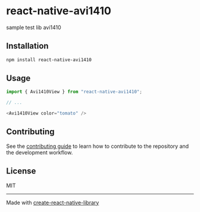 # react-native-avi1410

sample test lib avi1410

## Installation

```sh
npm install react-native-avi1410
```

## Usage

```js
import { Avi1410View } from "react-native-avi1410";

// ...

<Avi1410View color="tomato" />
```

## Contributing

See the [contributing guide](CONTRIBUTING.md) to learn how to contribute to the repository and the development workflow.

## License

MIT

---

Made with [create-react-native-library](https://github.com/callstack/react-native-builder-bob)

